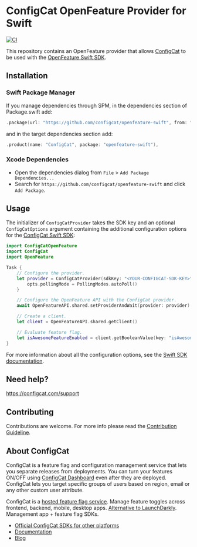 # ConfigCat OpenFeature Provider for Swift

[![CI](https://github.com/configcat/openfeature-swift/actions/workflows/ci.yml/badge.svg?branch=main)](https://github.com/configcat/openfeature-swift/actions/workflows/ci.yml)

This repository contains an OpenFeature provider that allows [ConfigCat](https://configcat.com) to be used with
the [OpenFeature Swift SDK](https://github.com/open-feature/swift-sdk).

## Installation

### Swift Package Manager

If you manage dependencies through SPM, in the dependencies section of Package.swift add:

```swift
.package(url: "https://github.com/configcat/openfeature-swift", from: "0.1.0")
```

and in the target dependencies section add:
```swift
.product(name: "ConfigCat", package: "openfeature-swift"),
```

### Xcode Dependencies

- Open the dependencies dialog from `File` > `Add Package Dependencies...`
- Search for `https://github.com/configcat/openfeature-swift` and click `Add Package`.

## Usage

The initializer of `ConfigCatProvider` takes the SDK key and an optional `ConfigCatOptions`
argument containing the additional configuration options for
the [ConfigCat Swift SDK](https://github.com/configcat/swift-sdk):

```swift
import ConfigCatOpenFeature
import ConfigCat
import OpenFeature

Task {
    // Configure the provider.
    let provider = ConfigCatProvider(sdkKey: "<YOUR-CONFIGCAT-SDK-KEY>") { opts in
        opts.pollingMode = PollingModes.autoPoll()
    }

    // Configure the OpenFeature API with the ConfigCat provider.
    await OpenFeatureAPI.shared.setProviderAndWait(provider: provider)

    // Create a client.
    let client = OpenFeatureAPI.shared.getClient()

    // Evaluate feature flag.
    let isAwesomeFeatureEnabled = client.getBooleanValue(key: "isAwesomeFeatureEnabled", defaultValue: false)
}
```

For more information about all the configuration options, see
the [Swift SDK documentation](https://configcat.com/docs/sdk-reference/ios/#creating-the-configcat-client).

## Need help?

https://configcat.com/support

## Contributing

Contributions are welcome. For more info please read the [Contribution Guideline](CONTRIBUTING.md).

## About ConfigCat

ConfigCat is a feature flag and configuration management service that lets you separate releases from deployments. You
can turn your features ON/OFF using <a href="https://app.configcat.com" target="_blank">ConfigCat Dashboard</a> even
after they are deployed. ConfigCat lets you target specific groups of users based on region, email or any other custom
user attribute.

ConfigCat is a <a href="https://configcat.com" target="_blank">hosted feature flag service</a>. Manage feature toggles
across frontend, backend, mobile, desktop apps. <a href="https://configcat.com" target="_blank">Alternative to
LaunchDarkly</a>. Management app + feature flag SDKs.

- [Official ConfigCat SDKs for other platforms](https://github.com/configcat)
- [Documentation](https://configcat.com/docs)
- [Blog](https://configcat.com/blog)